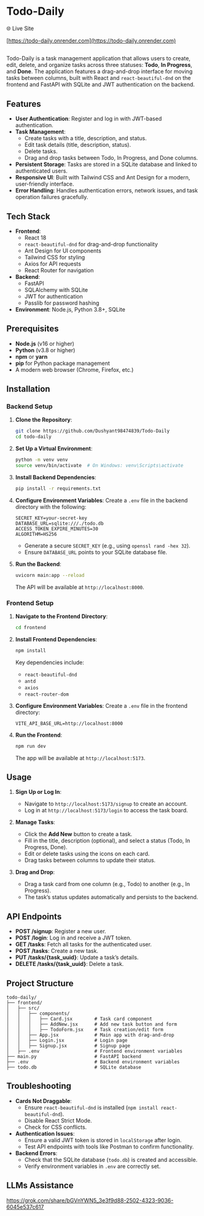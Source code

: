 # Todo-Daily

🌐 Live Site

[https://todo-daily.onrender.com](https://todo-daily.onrender.com)

##
Todo-Daily is a task management application that allows users to create, edit, delete, and organize tasks across three statuses: **Todo**, **In Progress**, and **Done**. The application features a drag-and-drop interface for moving tasks between columns, built with React and `react-beautiful-dnd` on the frontend and FastAPI with SQLite and JWT authentication on the backend.

## Features
- **User Authentication**: Register and log in with JWT-based authentication.
- **Task Management**:
  - Create tasks with a title, description, and status.
  - Edit task details (title, description, status).
  - Delete tasks.
  - Drag and drop tasks between Todo, In Progress, and Done columns.
- **Persistent Storage**: Tasks are stored in a SQLite database and linked to authenticated users.
- **Responsive UI**: Built with Tailwind CSS and Ant Design for a modern, user-friendly interface.
- **Error Handling**: Handles authentication errors, network issues, and task operation failures gracefully.

## Tech Stack
- **Frontend**:
  - React 18
  - `react-beautiful-dnd` for drag-and-drop functionality
  - Ant Design for UI components
  - Tailwind CSS for styling
  - Axios for API requests
  - React Router for navigation
- **Backend**:
  - FastAPI
  - SQLAlchemy with SQLite
  - JWT for authentication
  - Passlib for password hashing
- **Environment**: Node.js, Python 3.8+, SQLite

## Prerequisites
- **Node.js** (v16 or higher)
- **Python** (v3.8 or higher)
- **npm** or **yarn**
- **pip** for Python package management
- A modern web browser (Chrome, Firefox, etc.)

## Installation

### Backend Setup
1. **Clone the Repository**:
   ```bash
   git clone https://github.com/Dushyant98474839/Todo-Daily
   cd todo-daily
   ```

2. **Set Up a Virtual Environment**:
   ```bash
   python -m venv venv
   source venv/bin/activate  # On Windows: venv\Scripts\activate
   ```

3. **Install Backend Dependencies**:
   ```bash
   pip install -r requirements.txt
   ```

4. **Configure Environment Variables**:
   Create a `.env` file in the backend directory with the following:
   ```
   SECRET_KEY=your-secret-key
   DATABASE_URL=sqlite:///./todo.db
   ACCESS_TOKEN_EXPIRE_MINUTES=30
   ALGORITHM=HS256
   ```
   - Generate a secure `SECRET_KEY` (e.g., using `openssl rand -hex 32`).
   - Ensure `DATABASE_URL` points to your SQLite database file.

5. **Run the Backend**:
   ```bash
   uvicorn main:app --reload
   ```
   The API will be available at `http://localhost:8000`.

### Frontend Setup
1. **Navigate to the Frontend Directory**:
   ```bash
   cd frontend
   ```

2. **Install Frontend Dependencies**:
   ```bash
   npm install
   ```
   Key dependencies include:
   - `react-beautiful-dnd`
   - `antd`
   - `axios`
   - `react-router-dom`

3. **Configure Environment Variables**:
   Create a `.env` file in the frontend directory:
   ```
   VITE_API_BASE_URL=http://localhost:8000
   ```

4. **Run the Frontend**:
   ```bash
   npm run dev
   ```
   The app will be available at `http://localhost:5173`.



## Usage
1. **Sign Up or Log In**:
   - Navigate to `http://localhost:5173/signup` to create an account.
   - Log in at `http://localhost:5173/login` to access the task board.

2. **Manage Tasks**:
   - Click the **Add New** button to create a task.
   - Fill in the title, description (optional), and select a status (Todo, In Progress, Done).
   - Edit or delete tasks using the icons on each card.
   - Drag tasks between columns to update their status.

3. **Drag and Drop**:
   - Drag a task card from one column (e.g., Todo) to another (e.g., In Progress).
   - The task’s status updates automatically and persists to the backend.

## API Endpoints
- **POST /signup**: Register a new user.
- **POST /login**: Log in and receive a JWT token.
- **GET /tasks**: Fetch all tasks for the authenticated user.
- **POST /tasks**: Create a new task.
- **PUT /tasks/{task_uuid}**: Update a task’s details.
- **DELETE /tasks/{task_uuid}**: Delete a task.

## Project Structure
```
todo-daily/
├── frontend/
│   ├── src/
│   │   ├── components/
│   │   │   ├── Card.jsx        # Task card component
│   │   │   ├── AddNew.jsx      # Add new task button and form
│   │   │   ├── TodoForm.jsx    # Task creation/edit form
│   │   ├── App.jsx             # Main app with drag-and-drop
│   │   ├── Login.jsx           # Login page
│   │   ├── Signup.jsx          # Signup page
│   ├── .env                    # Frontend environment variables
├── main.py                     # FastAPI backend
├── .env                        # Backend environment variables
├── todo.db                     # SQLite database
```

## Troubleshooting
- **Cards Not Draggable**:
  - Ensure `react-beautiful-dnd` is installed (`npm install react-beautiful-dnd`).
  - Disable React Strict Mode.
  - Check for CSS conflicts.
- **Authentication Issues**:
  - Ensure a valid JWT token is stored in `localStorage` after login.
  - Test API endpoints with tools like Postman to confirm functionality.
- **Backend Errors**:
  - Check that the SQLite database (`todo.db`) is created and accessible.
  - Verify environment variables in `.env` are correctly set.
 
## LLMs Assistance
https://grok.com/share/bGVnYWN5_3e3f9d88-2502-4323-9036-6045e537c617

